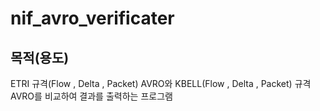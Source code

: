 # nif_avro_verificater

## 목적(용도)
ETRI 규격(Flow , Delta , Packet) AVRO와 KBELL(Flow , Delta , Packet) 규격 AVRO를 비교하여 결과를 출력하는 프로그램


